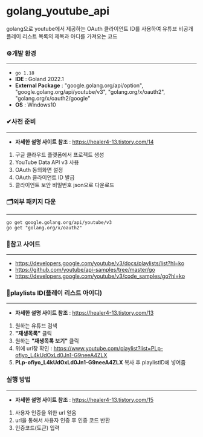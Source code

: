 # golang_youtube_api
golang으로 youtube에서 제공하는 OAuth 클라이언트 ID를 사용하여 유튜브 비공개 플레이 리스트 목록의 제목과 아디를 가져오는 코드

### ⚙개발 환경
***
- `go 1.18`
- **IDE** : Goland 2022.1
- **External Package** : "google.golang.org/api/option", "google.golang.org/api/youtube/v3", "golang.org/x/oauth2", "golang.org/x/oauth2/google"
- **OS** : Windows10

### ✔사전 준비
***
- **자세한 설명 사이트 참조** : https://healer4-13.tistory.com/14
1. 구글 클라우드 플랫폼에서 프로젝트 생성
2. YouTube Data API v3 사용
3. OAuth 동의화면 설정
4. OAuth 클라이언트 ID 발급
5. 클라이언트 보안 비밀번호 json으로 다운로드
### 🗂외부 패키지 다운
***

    go get google.golang.org/api/youtube/v3
    go get "golang.org/x/oauth2"

### 📃참고 사이트
***
- https://developers.google.com/youtube/v3/docs/playlists/list?hl=ko
- https://github.com/youtube/api-samples/tree/master/go
- https://developers.google.com/youtube/v3/code_samples/go?hl=ko

### 🔑playlists ID(플레이 리스트 아이디)
***
- **자세한 설명 사이트 참조** : https://healer4-13.tistory.com/13
1. 원하는 유튜브 검색
2. **"재생목록"** 클릭
3. 원하는 **"재생목록 보기"** 클릭
4. 위에 url창 확인 : https://www.youtube.com/playlist?list=PLp-ofiyo_L4kUdOxLd0Jn1-G9neeA4ZLX
5. **PLp-ofiyo_L4kUdOxLd0Jn1-G9neeA4ZLX** 복사 후 playlistID에 넣어줌

### 실행 방법
***
- **자세한 설명 사이트 참조** : https://healer4-13.tistory.com/15
1. 사용자 인증을 위한 url 얻음
2. url을 통해서 사용자 인증 후 인증 코드 반환
3. 인증코드(토큰) 입력
